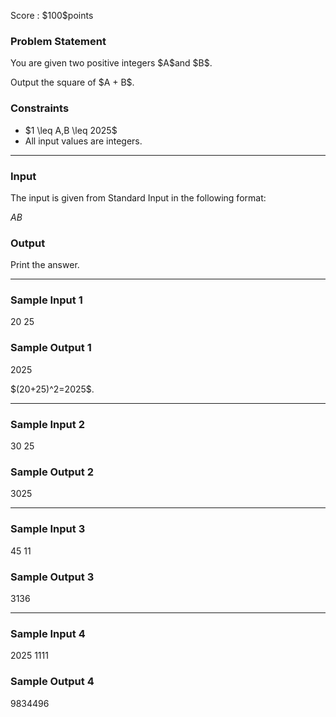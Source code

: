 
<div>

<span>

<span>

<p>
Score : $100$points
</p>

<div>

<section>

### **Problem Statement**

<p>
You are given two positive integers $A$and $B$.
</p>

<p>
Output the square of $A + B$.
</p>

</section>

</div>

<div>

<section>

### **Constraints**

<ul>

<li>
$1 \leq A,B \leq 2025$
</li>

<li>
All input values are integers.
</li>

</ul>

</section>

</div>

---

<div>

<div>

<section>

### **Input**

<p>
The input is given from Standard Input in the following format:
</p>

<div>

$A$$B$
</div>

</section>

</div>

<div>

<section>

### **Output**

<p>
Print the answer.
</p>

</section>

</div>

</div>

---

<div>

<section>

### **Sample Input 1**

<div>

20 25

</div>

</section>

</div>

<div>

<section>

### **Sample Output 1**

<div>

2025

</div>

<p>
$(20+25)^2=2025$.
</p>

</section>

</div>

---

<div>

<section>

### **Sample Input 2**

<div>

30 25

</div>

</section>

</div>

<div>

<section>

### **Sample Output 2**

<div>

3025

</div>

</section>

</div>

---

<div>

<section>

### **Sample Input 3**

<div>

45 11

</div>

</section>

</div>

<div>

<section>

### **Sample Output 3**

<div>

3136

</div>

</section>

</div>

---

<div>

<section>

### **Sample Input 4**

<div>

2025 1111

</div>

</section>

</div>

<div>

<section>

### **Sample Output 4**

<div>

9834496

</div>

</section>

</div>

</span>

</span>

</div>
